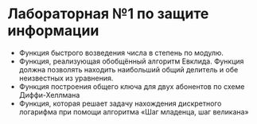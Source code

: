 # Лабораторная №1 по защите информации

- Функция быстрого возведения числа в степень по модулю.
- Функция, реализующая обобщённый алгоритм Евклида. Функция
должна позволять находить наибольший общий делитель и обе
неизвестных из уравнения.
- Функция построения общего ключа для двух абонентов по схеме
Диффи-Хеллмана
- Функция, которая решает задачу нахождения дискретного логарифма
при помощи алгоритма «Шаг младенца, шаг великана»
